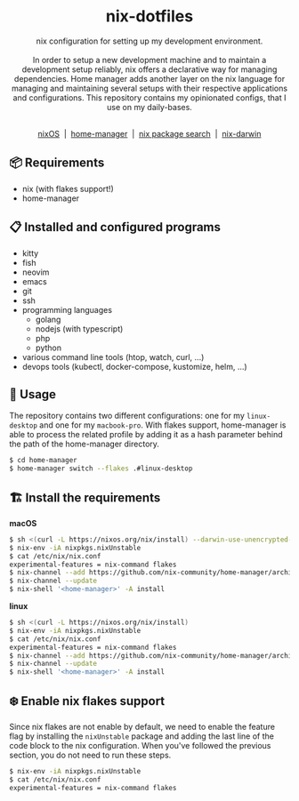 <div align="center">
  <h1 align="center">nix-dotfiles</h1>
  
  <p align="center">
    nix configuration for setting up my development environment.
    <br><br>
    In order to setup a new development machine and to maintain a development setup reliably, nix offers a declarative way for managing dependencies.
    Home manager adds another layer on the nix language for managing and maintaining several setups with their respective applications and configurations.
    This repository contains my opinionated configs, that I use on my daily-bases.
  </p>
  <br>
   <a href="https://nixos.org">nixOS</a>&nbsp;&nbsp;|&nbsp;
   <a href="https://github.com/nix-community/home-manager">home-manager</a>&nbsp;&nbsp;|&nbsp;
   <a href="https://search.nixos.org/packages">nix package search</a>&nbsp;&nbsp;|&nbsp;
   <a href="https://github.com/LnL7/nix-darwin">nix-darwin</a>
</div>


## 📦 Requirements

- nix (with flakes support!)
- home-manager


## 📋 Installed and configured programs

- kitty
- fish
- neovim
- emacs
- git
- ssh
- programming languages
  - golang
  - nodejs (with typescript)
  - php
  - python
- various command line tools (htop, watch, curl, ...)
- devops tools (kubectl, docker-compose, kustomize, helm, ...)


## 🚀 Usage

The repository contains two different configurations: one for my `linux-desktop` and one for my `macbook-pro`.
With flakes support, home-manager is able to process the related profile by adding it as a hash parameter behind the path of the home-manager directory.

```sh
$ cd home-manager
$ home-manager switch --flakes .#linux-desktop
```


## 🏗 Install the requirements

**macOS**

``` sh
$ sh <(curl -L https://nixos.org/nix/install) --darwin-use-unencrypted-nix-store-volume
$ nix-env -iA nixpkgs.nixUnstable
$ cat /etc/nix/nix.conf
experimental-features = nix-command flakes
$ nix-channel --add https://github.com/nix-community/home-manager/archive/master.tar.gz home-manager
$ nix-channel --update
$ nix-shell '<home-manager>' -A install
```

**linux**

``` sh
$ sh <(curl -L https://nixos.org/nix/install)
$ nix-env -iA nixpkgs.nixUnstable
$ cat /etc/nix/nix.conf
experimental-features = nix-command flakes
$ nix-channel --add https://github.com/nix-community/home-manager/archive/master.tar.gz home-manager
$ nix-channel --update
$ nix-shell '<home-manager>' -A install
```


## ❄️ Enable nix flakes support

Since nix flakes are not enable by default, we need to enable the feature flag by installing the `nixUnstable` package and
adding the last line of the code block to the nix configuration. When you've followed the previous section, you do not need
to run these steps.

```sh
$ nix-env -iA nixpkgs.nixUnstable
$ cat /etc/nix/nix.conf
experimental-features = nix-command flakes
```

